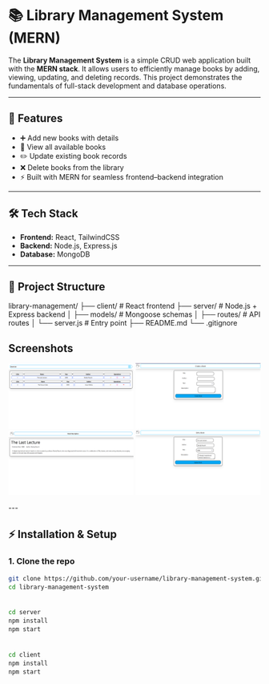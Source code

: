 # 📚 Library Management System (MERN)  

The **Library Management System** is a simple CRUD web application built with the **MERN stack**. It allows users to efficiently manage books by adding, viewing, updating, and deleting records. This project demonstrates the fundamentals of full-stack development and database operations.  

---

## 🚀 Features  
- ➕ Add new books with details  
- 📖 View all available books  
- ✏️ Update existing book records  
- ❌ Delete books from the library  
- ⚡ Built with MERN for seamless frontend–backend integration  

---

## 🛠️ Tech Stack  
- **Frontend:** React, TailwindCSS  
- **Backend:** Node.js, Express.js  
- **Database:** MongoDB  

---

## 📂 Project Structure  
library-management/
├── client/ # React frontend
├── server/ # Node.js + Express backend
│ ├── models/ # Mongoose schemas
│ ├── routes/ # API routes
│ └── server.js # Entry point
├── README.md
└── .gitignore

## Screenshots

<p align="center">
  <img src="screenshots/1.png" alt="Screenshot 1" width="250"/>
  <img src="screenshots/2.png" alt="Screenshot 2" width="250"/>
  <img src="screenshots/3.png" alt="Screenshot 3" width="250"/>
  <img src="screenshots/4.png" alt="Screenshot 3" width="250"/>
</p>
---

## ⚡ Installation & Setup  

### 1. Clone the repo  
```bash
git clone https://github.com/your-username/library-management-system.git
cd library-management-system


cd server
npm install
npm start


cd client
npm install
npm start


```
